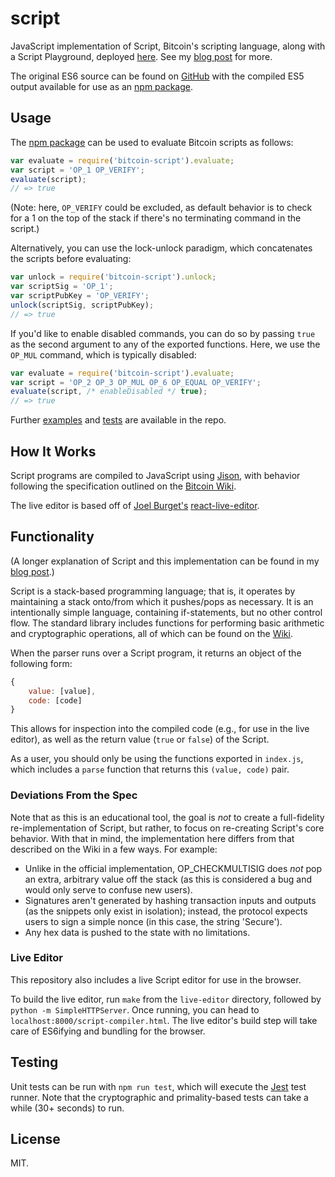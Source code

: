 script
===

JavaScript implementation of Script, Bitcoin's scripting language, along with a Script Playground, deployed [here](http://www.crmarsh.com/script-playground/). See my [blog post](crmarsh.com/script/) for more.

The original ES6 source can be found on [GitHub](https://github.com/crm416/script) with the compiled ES5 output available for use as an [npm package](https://www.npmjs.com/package/bitcoin-script).

## Usage

The [npm package](https://www.npmjs.com/package/bitcoin-script) can be used to evaluate Bitcoin scripts as follows:

```js
var evaluate = require('bitcoin-script').evaluate;
var script = 'OP_1 OP_VERIFY';
evaluate(script);
// => true
```

(Note: here, `OP_VERIFY` could be excluded, as default behavior is to check for a 1 on the top of the stack if there's no terminating command in the script.)

Alternatively, you can use the lock-unlock paradigm, which concatenates the scripts before evaluating:

```js
var unlock = require('bitcoin-script').unlock;
var scriptSig = 'OP_1';
var scriptPubKey = 'OP_VERIFY';
unlock(scriptSig, scriptPubKey);
// => true
```

If you'd like to enable disabled commands, you can do so by passing `true` as the second argument to any of the exported functions. Here, we use the `OP_MUL` command, which is typically disabled:

```js
var evaluate = require('bitcoin-script').evaluate;
var script = 'OP_2 OP_3 OP_MUL OP_6 OP_EQUAL OP_VERIFY';
evaluate(script, /* enableDisabled */ true);
// => true
```

Further [examples](https://github.com/crm416/script/tree/master/examples) and [tests](https://github.com/crm416/script/tree/master/__tests__) are available in the repo.

## How It Works

Script programs are compiled to JavaScript using [Jison](http://zaach.github.io/jison/), with behavior following the specification outlined on the [Bitcoin Wiki](https://en.bitcoin.it/wiki/Script).

The live editor is based off of [Joel Burget's](http://joelburget.com/) [react-live-editor](https://github.com/joelburget/react-live-editor/).

## Functionality

(A longer explanation of Script and this implementation can be found in my [blog post](crmarsh.com/script/).)

Script is a stack-based programming language; that is, it operates by maintaining a stack onto/from which it pushes/pops as necessary. It is an intentionally simple language, containing if-statements, but no other control flow. The standard library includes functions for performing basic arithmetic and cryptographic operations, all of which can be found on the [Wiki](https://en.bitcoin.it/wiki/Script).

When the parser runs over a Script program, it returns an object of the following form:

```js
{
    value: [value],
    code: [code]
}
```

This allows for inspection into the compiled code (e.g., for use in the live editor), as well as the return value (`true` or `false`) of the Script.

As a user, you should only be using the functions exported in `index.js`, which includes a `parse` function that returns this `(value, code)` pair.

### Deviations From the Spec

Note that as this is an educational tool, the goal is _not_ to create a full-fidelity re-implementation of Script, but rather, to focus on re-creating Script's core behavior. With that in mind, the implementation here differs from that described on the Wiki in a few ways. For example:

- Unlike in the official implementation, OP_CHECKMULTISIG does _not_ pop an extra, arbitrary value off the stack (as this is considered a bug and would only serve to confuse new users).
- Signatures aren't generated by hashing transaction inputs and outputs (as the snippets only exist in isolation); instead, the protocol expects users to sign a simple nonce (in this case, the string 'Secure').
- Any hex data is pushed to the state with no limitations.

### Live Editor

This repository also includes a live Script editor for use in the browser.

To build the live editor, run `make` from the `live-editor` directory, followed by `python -m SimpleHTTPServer`. Once running, you can head to `localhost:8000/script-compiler.html`. The live editor's build step will take care of ES6ifying and bundling for the browser.

## Testing

Unit tests can be run with `npm run test`, which will execute the [Jest](https://facebook.github.io/jest/) test runner. Note that the cryptographic and primality-based tests can take a while (30+ seconds) to run.

## License

MIT.
